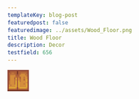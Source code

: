 ```yaml
---
templateKey: blog-post
featuredpost: false
featuredimage: ../assets/Wood_Floor.png
title: Wood Floor
description: Decor
testfield: 656
---
```

![Wood Floor](../assets/Wood_Floor.png)